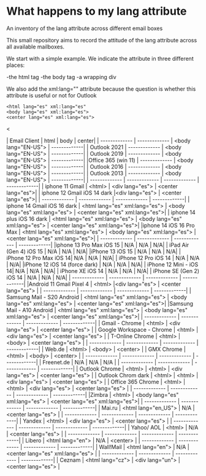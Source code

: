 # What happens to my lang attribute
An inventory of the lang attribute across different email boxes


This small repository aims to record the attitude of the lang attribute across all available mailboxes.

We start with a simple example. We indicate the attribute in three different places:

-the html tag
-the body tag
-a wrapping div

We also add the xml:lang="" attribute because the question is whether this attribute is useful or not for Outlook

```
<html lang="es" xml:lang="es" 
<body lang="es" xml:lang="es">
<center lang="es" xml:lang="es">
```

&lt;

| Email Client  |  html         | body          | center|
| ------------- | ------------- | &lt;body lang="EN-US"&gt; | -------------|
| Outlook 2021  | ------------- | &lt;body lang="EN-US"&gt; | -------------|
| Outlook 2019  | ------------- | &lt;body lang="EN-US"&gt; | -------------|
|Office 365 (win 11) | ------------- | &lt;body lang="EN-US"&gt; | -------------|
| Outlook 2016 | ------------- | &lt;body lang="EN-US"&gt; | -------------|
| Outlook 2013 | ------------- | &lt;body lang="EN-US"&gt; | -------------|
| ------------- | ------------- | ------------- | -------------|
| iphone 11 Gmail  | &lt;html&gt; | &lt;div lang="es"&gt; | &lt;center lang="es"&gt;|
| iphone 12 Gmail iOS 14 dark  |&lt;div lang="es"&gt; | &lt;center lang="es"&gt;|
| ------------- | ------------- | ------------- | -------------|
| iphone 14 Gmail iOS 16 dark  | &lt;html lang="es" xml:lang="es"&gt; | &lt;body lang="es" xml:lang="es"&gt; | &lt;center lang="es" xml:lang="es"&gt;|
| iphone 14 plus iOS 16 dark  | &lt;html lang="es" xml:lang="es"&gt; | &lt;body lang="es" xml:lang="es"&gt; | &lt;center lang="es" xml:lang="es"&gt;|
|iphone 14 iOS 16 Pro Max | &lt;html lang="es" xml:lang="es"&gt; | &lt;body lang="es" xml:lang="es"&gt; | &lt;center lang="es" xml:lang="es"&gt;|
| ------------- | ------------- | ------------- | -------------|
|iphone 13 Pro Max iOS 15  |  N/A | N/A |  N/A|
| iPad Air (Gen 4) iOS 15  | N/A | N/A |  N/A|
|iPhone 13 iOS 15 | N/A | N/A |  N/A|
| iPhone 12 Pro Max iOS 14| N/A | N/A |  N/A|
| iPhone 12 Pro iOS 14 | N/A | N/A |  N/A|
|iPhone 12 iOS 14 (force dark) | N/A | N/A |  N/A|
| iPhone 12 Mini - iOS 14| N/A | N/A |  N/A|
| iPhone XE iOS 14 | N/A | N/A |  N/A|
| iPhone SE (Gen 2) iOS 14 | N/A | N/A |  N/A|
| ------------- | ------------- | ------------- | -------------|
|Android 11 Gmail Pixel 4  | &lt;html&gt;  |&lt;div lang="es"&gt;  | &lt;center lang="es"&gt;  |
| ------------- | ------------- | ------------- | -------------|
| Samsung Mail - S20 Android  | &lt;html lang="es" xml:lang="es"&gt; | &lt;body lang="es" xml:lang="es"&gt; | &lt;center lang="es" xml:lang="es"&gt;|
|Samsung Mail - A10 Android | &lt;html lang="es" xml:lang="es"&gt; | &lt;body lang="es" xml:lang="es"&gt; | &lt;center lang="es" xml:lang="es"&gt;|
| ------------- | ------------- | ------------- | -------------|
| Gmail - Chrome | &lt;html&gt; | &lt;div lang="es"&gt; | &lt;center lang="es"&gt; |
| Google Workspace - Chrome | &lt;html&gt; | &lt;div lang="es"&gt; | &lt;center lang="es"&gt; |
| T-Online Chrome | &lt;html&gt; | &lt;body&gt; | &lt;center lang="es"&gt; |
| ------------- | ------------- | ------------- | -------------|
| Web.de | &lt;html&gt; | &lt;body&gt; | &lt;center&gt; |
| GMX Chrome | &lt;html&gt; | &lt;body&gt; | &lt;center&gt; |
| ------------- | ------------- | ------------- | -------------|
| Freenet.de | N/A | N/A | N/A |
| ------------- | ------------- | ------------- | -------------|
| Outlook Chrome | &lt;html&gt; | &lt;html&gt; | &lt;div lang="es"&gt; | &lt;center lang="es"&gt; |
| Outlook Chrom dark | &lt;html&gt; | &lt;html&gt; | &lt;div lang="es"&gt; | &lt;center lang="es"&gt; |
| Office 365 Chrome | &lt;html&gt; | &lt;html&gt; | &lt;div lang="es"&gt; | &lt;center lang="es"&gt; |
| ------------- | ------------- | ------------- | -------------|
|Zimbra  | &lt;html&gt; | &lt;body lang="es" xml:lang="es"&gt; | &lt;center lang="es" xml:lang="es"&gt;|
| ------------- | ------------- | ------------- | -------------|
| Mai.ru | &lt;html lang="en_US"&gt; | N/A | &lt;center lang="es"&gt; |
| ------------- | ------------- | ------------- | -------------|
| Yandex | &lt;html&gt; | &lt;div lang="es"&gt; | &lt;center lang="es"&gt; |
| ------------- | ------------- | ------------- | -------------|
| Yahoo/ AOL  | &lt;html&gt; | N/A | &lt;center lang="es"&gt; |
| ------------- | ------------- | ------------- | -------------|
| Libero | &lt;html lang="en"&gt; | N/A | &lt;center&gt; |
| ------------- | ------------- | ------------- | -------------|
| Wall!Mail | &lt;html lang="en"&gt; | N/A |  &lt;center lang="es"  xml:lang="es"&gt; |
| ------------- | ------------- | ------------- | -------------|
| Ceznam | &lt;html lang="cz"&gt; | &lt;div lang="un"&gt; |  &lt;center lang="es"&gt; |













